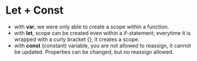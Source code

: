 # Let + Const

- with __var__, we were only able to create a scope within a function. 
- with __let__, scope can be created even within a if-statement; everytime it is wrapped with a curly bracket {}, it creates a scope. 
- with __const__ (constant) variable, you are not allowed to reassign, it cannot be updated. Properties can be changed, but no reassign allowed. 